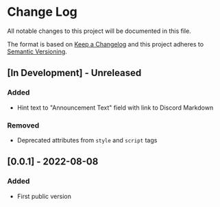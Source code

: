 # Change Log

All notable changes to this project will be documented in this file.

The format is based on [Keep a Changelog](http://keepachangelog.com/)
and this project adheres to [Semantic Versioning](http://semver.org/).


## [In Development] - Unreleased

### Added

- Hint text to "Announcement Text" field with link to Discord Markdown

### Removed

- Deprecated attributes from `style` and `script` tags


## [0.0.1] - 2022-08-08

### Added

- First public version
